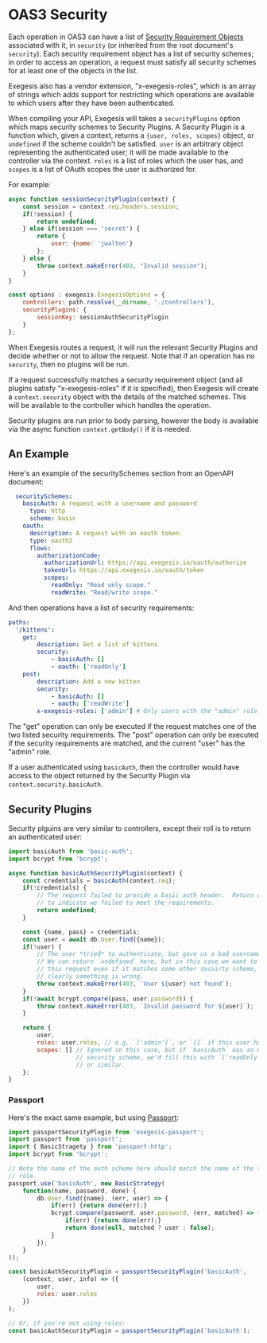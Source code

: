 # OAS3 Security

Each operation in OAS3 can have a list of [Security Requirement Objects](https://github.com/OAI/OpenAPI-Specification/blob/master/versions/3.0.1.md#securityRequirementObject)
associated with it, in `security` (or inherited from the root document's `security`).
Each security requirement object has a list of security schemes; in order to
access an operation, a request must satisfy all security schemes for at least
one of the objects in the list.

Exegesis also has a vendor extension, "x-exegesis-roles", which is an array of
strings which adds support for restricting which operations are available to
which users after they have been authenticated.

When compiling your API, Exegesis will takes a `securityPlugins` option which
maps security schemes to Security Plugins.  A Security Plugin is a function
which, given a context, returns a `{user, roles, scopes}` object, or `undefined`
if the scheme couldn't be satisfied.  `user` is an arbitrary object representing
the authenticated user; it will be made available to the controller via the
context.  `roles` is a list of roles which the user has, and `scopes` is a list
of OAuth scopes the user is authorized for.

For example:

```js
async function sessionSecurityPlugin(context) {
    const session = context.req.headers.session;
    if(!session) {
        return undefined;
    } else if(session === 'secret') {
        return {
            user: {name: 'jwalton'}
        };
    } else {
        throw context.makeError(403, "Invalid session");
    }
}

const options : exegesis.ExegesisOptions = {
    controllers: path.resolve(__dirname, './controllers'),
    securityPlugins: {
        sessionKey: sessionAuthSecurityPlugin
    }
};
```

When Exegesis routes a request, it will run the relevant Security Plugins and
decide whether or not to allow the request.  Note that if an operation has
no `security`, then no plugins will be run.

If a request successfully matches a security requirement object (and all plugins
satisfy "x-exegesis-roles" if it is specified), then Exegesis will create a
`context.security` object with the details of the matched schemes.  This
will be available to the controller which handles the operation.

Security plugins are run prior to body parsing, however the body is available
via the async function `context.getBody()` if it is needed.

## An Example

Here's an example of the securitySchemes section from an OpenAPI document:

```yaml
  securitySchemes:
    basicAuth: A request with a username and password
      type: http
      scheme: basic
    oauth:
      description: A request with an oauth token.
      type: oauth2
      flows:
        authorizationCode:
          authorizationUrl: https://api.exegesis.io/oauth/authorize
          tokenUrl: https://api.exegesis.io/oauth/token
          scopes:
            readOnly: "Read only scope."
            readWrite: "Read/write scope."
```

And then operations have a list of security requirements:

```yaml
paths:
  '/kittens':
    get:
        description: Get a list of kittens
        security:
            - basicAuth: []
            - oauth: ['readOnly']
    post:
        description: Add a new kitten
        security:
            - basicAuth: []
            - oauth: ['readWrite']
        x-exegesis-roles: ['admin'] # Only users with the "admin" role may call this.
```

The "get" operation can only be executed if the request matches one of the two
listed security requirements.  The "post" operation can only be executed if
the security requirements are matched, and the current "user" has the "admin"
role.

If a user authenticated using `basicAuth`, then the controller would have
access to the object returned by the Security Plugin via
`context.security.basicAuth`.

## Security Plugins

Security plguins are very similar to controllers, except their roll is to
return an authenticated user:

```js
import basicAuth from 'basic-auth';
import bcrypt from 'bcrypt';

async function basicAuthSecurityPlugin(context) {
    const credentials = basicAuth(context.req);
    if(!credentials) {
        // The request failed to provide a basic auth header.  Return undefined
        // to indicate we failed to meet the requirements.
        return undefined;
    }

    const {name, pass} = credentials;
    const user = await db.User.find({name});
    if(!user) {
        // The user *tried* to authenticate, but gave us a bad username.
        // We can return `undefined` here, but in this case we want to reject
        // this request even if it matches some other secuirty scheme, because
        // clearly something is wrong.
        throw context.makeError(403, `User ${user} not found`);
    }
    if(!await bcrypt.compare(pass, user.password)) {
        throw context.makeError(403, `Invalid password for ${user}`);
    }

    return {
        user,
        roles: user.roles, // e.g. `['admin']`, or `[]` if this user has no roles.
        scopes: [] // Ignored in this case, but if `basicAuth` was an OAuth
                   // security scheme, we'd fill this with `['readOnly', 'readWrite']`
                   // or similar.
    };
}
```

### Passport

Here's the exact same example, but using [Passport](http://www.passportjs.org/):

```js
import passportSecurityPlugin from 'exegesis-passport';
import passport from 'passport';
import { BasicStragety } from 'passport-http';
import bcrypt from 'bcrypt';

// Note the name of the auth scheme here should match the name of the security
// role.
passport.use('basicAuth', new BasicStrategy(
    function(name, password, done) {
        db.User.find({name}, (err, user) => {
            if(err) {return done(err);}
            bcrypt.compare(password, user.password, (err, matched) => {
                if(err) {return done(err);}
                return done(null, matched ? user : false);
            }
        });
    }
));

const basicAuthSecurityPlugin = passportSecurityPlugin('basicAuth',
    (context, user, info) => ({
        user,
        roles: user.roles
    })
);

// Or, if you're not using roles:
const basicAuthSecurityPlugin = passportSecurityPlugin('basicAuth');
```
